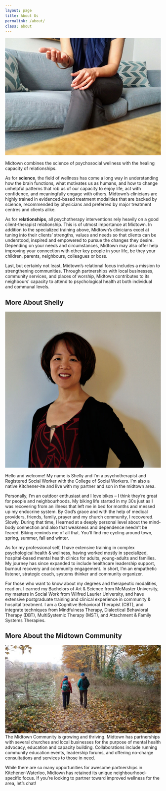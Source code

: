 ```yaml
---
layout: page
title: About Us
permalink: /about/
class: about
---
```


<img src="/assets/images/hands-couch.jpg" alt="" class="image-float float-right">

Midtown combines the science of psychosocial wellness with the healing capacity of relationships.

As for **science**, the field of wellness has come a long way in understanding how the brain functions, what motivates us as humans, and how to change unhelpful patterns that rob us of our capacity to enjoy life, act with confidence, and meaningfully engage with others.  Midtown’s clinicians are highly trained in evidenced-based treatment modalities that are backed by science, recommended by physicians and preferred by major treatment centres and clients alike.

As for **relationships**, all psychotherapy interventions rely heavily on a good client-therapist relationship. This is of utmost importance at Midtown. In addition to the specialized training above, Midtown’s clinicians excel at tuning into their clients’ strengths, values and needs so that clients can be understood, inspired and empowered to pursue the changes they desire. Depending on your needs and circumstances, Midtown may also offer help improving your connection with other key people in your life, be they your children, parents, neighbours, colleagues or boss.

Last, but certainly not least, Midtown’s relational focus includes a mission to strengthening communities. Through partnerships with local businesses, community services, and places of worship, Midtown contributes to its neighbours’ capacity to attend to psychological health at both individual and communal levels.

## More About Shelly

<img src="/assets/images/shelly-1.jpg" alt="" class="image-float float-left">

Hello and welcome! My name is Shelly and I’m a psychotherapist and Registered Social Worker with the College of Social Workers. I’m also a native Kitchener-ite and live with my partner and son in the midtown area.

Personally, I’m an outdoor enthusiast and I love bikes – I think they’re great for people and neighbourhoods. My biking life started in my 30s just as I was recovering from an illness that left me in bed for months and messed up my endocrine system. By God’s grace and with the help of medical providers, friends, family, prayer and my church community, I recovered. Slowly.  During that time, I learned at a deeply personal level about the mind-body connection and also that weakness and dependence needn’t be feared. Biking reminds me of all that. You’ll find me cycling around town, spring, summer, fall and winter.

As for my professional self, I have extensive training in complex psychological health & wellness, having worked mostly in specialized, hospital-based mental health clinics for adults, young-adults and families. My journey has since expanded to include healthcare leadership support, burnout recovery and community engagement. In short, I’m an empathetic listener, strategic coach, systems thinker and community organizer.

For those who want to know about my degrees and therapeutic modalities, read on. I earned my Bachelors of Art & Science from McMaster University, my masters in Social Work from Wilfred Laurier University, and have extensive postgraduate training and clinical experience in community & hospital treatment. I am a Cognitive Behavioral Therapist (CBT), and integrate techniques from Mindfulness Therapy, Dialectical Behavioral Therapy (DBT), MultiSystemic Therapy (MST), and Attachment & Family Systems Therapies.

## More About the Midtown Community

<img src="/assets/images/hiking.jpg" alt="" class="image-float float-right"> The Midtown Community is growing and thriving. Midtown has partnerships with several churches and local businesses for the purpose of mental health advocacy, education and capacity building. Collaborations include running community education events, leadership forums, and offering no-charge consultations and services to those in need.

While there are so many opportunities for awesome partnerships in Kitchener-Waterloo, Midtown has retained its unique neighbourhood-specific focus. If you’re looking to partner toward improved wellness for the area, let’s chat!